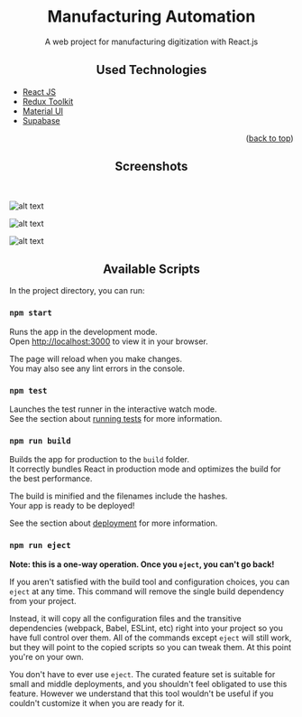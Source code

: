 








<p align="center">
  <h1 align="center">Manufacturing Automation</h1>
</p>

<p align="center">
  A web project for manufacturing digitization with React.js
</p>

<p align="center">
  <h2 align="center">Used Technologies</h2>
</p>

- <a href="https://reactjs.org/">React JS</a>
- <a href="https://redux-toolkit.js.org/">Redux Toolkit</a>
- <a href="https://mui.com/">Material UI</a>
- <a href="https://supabase.com/">Supabase</a>


<p align="right">(<a href="#readme-top">back to top</a>)</p>

<p align="center">
  <h2 align="center">Screenshots</h2>
</p>
<br/>

![alt text](https://user-images.githubusercontent.com/16413819/213978736-7b5fc4dc-3617-40fe-ad5a-4a244c2b12e2.png
)
<br/>

![alt text](https://user-images.githubusercontent.com/16413819/213978740-53f2e2c3-7e8c-4eee-a4e5-2900356aecd9.png
)
<br/>

![alt text](https://user-images.githubusercontent.com/16413819/213978742-f3a421bb-346c-4090-8118-c45eeb9c3ed3.png
)




<p align="center">
  <h2 align="center">Available Scripts</h2>
</p>

In the project directory, you can run:

### `npm start`

Runs the app in the development mode.\
Open [http://localhost:3000](http://localhost:3000) to view it in your browser.

The page will reload when you make changes.\
You may also see any lint errors in the console.

### `npm test`

Launches the test runner in the interactive watch mode.\
See the section about [running tests](https://facebook.github.io/create-react-app/docs/running-tests) for more information.

### `npm run build`

Builds the app for production to the `build` folder.\
It correctly bundles React in production mode and optimizes the build for the best performance.

The build is minified and the filenames include the hashes.\
Your app is ready to be deployed!

See the section about [deployment](https://facebook.github.io/create-react-app/docs/deployment) for more information.

### `npm run eject`

**Note: this is a one-way operation. Once you `eject`, you can't go back!**

If you aren't satisfied with the build tool and configuration choices, you can `eject` at any time. This command will remove the single build dependency from your project.

Instead, it will copy all the configuration files and the transitive dependencies (webpack, Babel, ESLint, etc) right into your project so you have full control over them. All of the commands except `eject` will still work, but they will point to the copied scripts so you can tweak them. At this point you're on your own.

You don't have to ever use `eject`. The curated feature set is suitable for small and middle deployments, and you shouldn't feel obligated to use this feature. However we understand that this tool wouldn't be useful if you couldn't customize it when you are ready for it.
